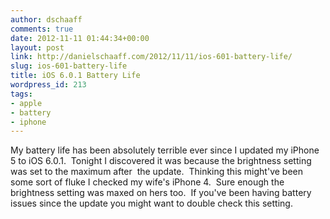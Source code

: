 ```yaml
---
author: dschaaff
comments: true
date: 2012-11-11 01:44:34+00:00
layout: post
link: http://danielschaaff.com/2012/11/11/ios-601-battery-life/
slug: ios-601-battery-life
title: iOS 6.0.1 Battery Life
wordpress_id: 213
tags:
- apple
- battery
- iphone
---
```


My battery life has been absolutely terrible ever since I updated my iPhone 5 to iOS 6.0.1.  Tonight I discovered it was because the brightness setting was set to the maximum after  the update.  Thinking this might've been some sort of fluke I checked my wife's iPhone 4.  Sure enough the brightness setting was maxed on hers too.  If you've been having battery issues since the update you might want to double check this setting.
